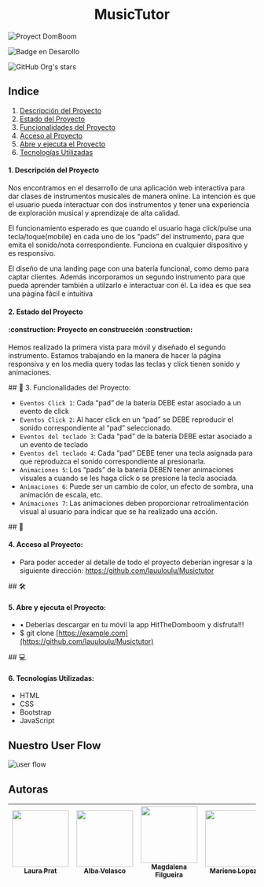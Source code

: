 <h1 align="center"> MusicTutor </h1>

![Proyect DomBoom](https://github.com/lauuloulu/Musictutor/assets/132447020/74bfab5a-7db0-4537-84ed-410d050527e8)

![Badge en Desarollo](https://img.shields.io/badge/STATUS-EN%20DESAROLLO-green)

![GitHub Org's stars](https://img.shields.io/github/stars/lauuloulu?style=social)
 
  
  ## Indice
1. [Descripción del Proyecto](#descripcion-proyecto)
2. [Estado del Proyecto](#estado-proyecto)
3. [Funcionalidades del Proyecto](#funcionalidades-proyecto)
4. [Acceso al Proyecto](#acceso-proyecto)
5. [Abre y ejecuta el Proyecto](#abre-y-ejecuta)
6. [Tecnologías Utilizadas](#tecnologias-utilizadas)


  <h4> 1. Descripción del Proyecto </h4>
  <p> Nos encontramos en el desarrollo de una aplicación web interactiva para dar clases de instrumentos musicales de manera online. La intención es que el usuario pueda interactuar con dos instrumentos y tener una experiencia de exploración musical y aprendizaje de alta calidad. 

  El funcionamiento esperado es que cuando el usuario haga click/pulse una tecla/toque(mobile) en cada uno de los “pads” del instrumento, para que emita el sonido/nota correspondiente. Funciona en cualquier dispositivo y  es responsivo. </p> 

  El diseño de una landing page con una batería funcional, como demo para captar clientes. Además incorporamos un segundo instrumento para que pueda aprender también a   utilzarlo e interactuar con él.
  La idea es que sea una página fácil e intuitiva
  
  
  <h4> 2. Estado del Proyecto </h4>
  <h4>  :construction: Proyecto en construcción :construction:  </h4> 
  
   <p> Hemos realizado la primera vista para móvil y diseñado el segundo instrumento. Estamos trabajando en la manera de hacer la página responsiva y en los media query 
  todas las teclas y click tienen sonido y animaciones.</p>
  
  
  \## 🔨 </h4> 3. Funcionalidades del Proyecto:</h4>

  - `Eventos Click 1`: Cada “pad” de la batería DEBE estar asociado a un evento de click 
  - `Eventos Click 2`: Al hacer click en un “pad” se DEBE reproducir el sonido correspondiente al “pad” seleccionado.
  - `Eventos del teclado 3`: Cada “pad” de la batería DEBE estar asociado a un evento de teclado
  - `Eventos del teclado 4`: Cada “pad” DEBE tener una tecla asignada para que reproduzca el sonido correspondiente al presionarla.
  - `Animaciones 5`: Los “pads” de la batería DEBEN tener animaciones visuales a cuando se les haga click o se presione la tecla asociada.
  - `Animaciones 6`: Puede ser un cambio de color, un efecto de sombra, una animación de escala, etc.
  - `Animaciones 7`: Las animaciones deben proporcionar retroalimentación visual al usuario para indicar que se ha realizado una acción.
  
  
   \## 📁 <h4> 4. Acceso al Proyecto:</h4>
   
   - Para poder acceder al detalle de todo el proyecto deberían ingresar a la siguiente dirección: https://github.com/lauuloulu/Musictutor
   

   \## 🛠️ <h4> 5. Abre y ejecuta el Proyecto:</h4>
   
   - •	Deberías descargar en tu móvil la app HitTheDomboom y disfruta!!!
   - $ git clone [https://example.com](https://github.com/lauuloulu/Musictutor)
   
   \## 💻 <h4> 6. Tecnologías Utilizadas:</h4>
   - HTML
   - CSS
   - Bootstrap
   - JavaScript
   
   <h2> Nuestro User Flow </h2>
   
   ![user flow](https://github.com/lauuloulu/Musictutor/assets/132447020/b9240db9-a5ac-4cea-b860-90a75894898e)

   ## Autoras

| [<img src="https://avatars.githubusercontent.com/u/132446914?v=4" width=115><br><sub>Laura Prat</sub>](https://github.com/lauuloulu) |  [<img src="https://avatars.githubusercontent.com/u/109661844?v=4" width=115><br><sub>Alba Velasco</sub>](https://github.com/Dafnay) |  [<img src="https://avatars.githubusercontent.com/u/132447020?v=4" width=115><br><sub>Magdalena Filgueira</sub>](https://github.com/MaggieFilgueira) | [<img src="https://avatars.githubusercontent.com/u/132467977?v=4" width=115><br><sub>Mariene Lopez</sub>](https://github.com/mariene33) | [<img src="https://avatars.githubusercontent.com/u/108815965?v=4" width=115><br><sub>Andreina</sub>](https://github.com/Andre-889) |
| :---: | :---: | :---: | :---: | :---: |
 
